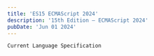 ```yaml
---
title: 'ES15 ECMAScript 2024'
description: '15th Edition – ECMAScript 2024'
pubDate: 'Jun 01 2024'
---
```


```js
Current Language Specification
```
